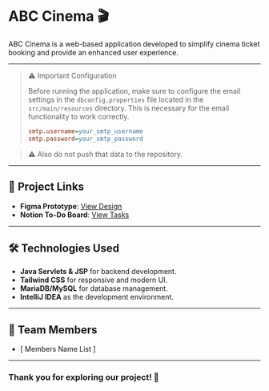 # ABC Cinema 🎬

ABC Cinema is a web-based application developed to simplify cinema ticket booking and provide an enhanced user experience.

---

> ⚠️ Important Configuration
> 
> Before running the application, make sure to configure the email settings in the `dbconfig.properties` file located in the `src/main/resources` directory. This is necessary for the email functionality to work correctly.
>
> 
> ```ini
> smtp.username=your_smtp_username
> smtp.password=your_smtp_password

> 
> ⚠️ Also do not push that data to the repository.


---

## 📌 Project Links

- **Figma Prototype**: [View Design](https://www.figma.com/design/phsrUi945PpvWpiDdHDY29/ABC-Cinema?node-id=630-1225&t=sdqyPcpggAm8nrCy-1)  
- **Notion To-Do Board**: [View Tasks](https://dizzpy.notion.site/15339fb4e05f8014a6daf010e1509e22?v=06b0b979cabf4ab899c37c93c30e7678&pvs=74)

---

## 🛠️ Technologies Used

- **Java Servlets & JSP** for backend development.  
- **Tailwind CSS** for responsive and modern UI.  
- **MariaDB/MySQL** for database management.  
- **IntelliJ IDEA** as the development environment.

---

## 👥 Team Members

- [ Members Name List ]  

---

### Thank you for exploring our project! 🚀
